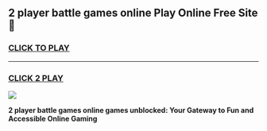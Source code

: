 
## 2 player battle games online Play Online Free Site 👋
<h3>
<a href="https://download.freeplayer.one?title=2_player_battle_games_online&ref=21F">CLICK TO PLAY</a></h3>
<hr>

<h3>
<a href="https://download.freeplayer.one?title=2_player_battle_games_online&ref=21F">CLICK 2 PLAY</a>
  
</h3>

<a href="https://download.freeplayer.one?title=2_player_battle_games_online&ref=21F"><img src="https://cdnb.artstation.com/p/assets/images/images/032/539/853/original/anto-thomas-button-gif.gif"></a>


**2 player battle games online games unblocked: Your Gateway to Fun and Accessible Online Gaming**

